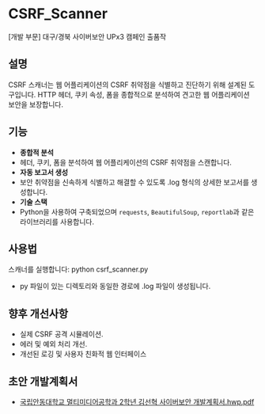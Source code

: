 # CSRF_Scanner
[개발 부문] 대구/경북 사이버보안 UPx3 캠페인 출품작

## 설명
CSRF 스캐너는 웹 어플리케이션의 CSRF 취약점을 식별하고 진단하기 위해 설계된 도구입니다. HTTP 헤더, 쿠키 속성, 폼을 종합적으로 분석하여 견고한 웹 어플리케이션 보안을 보장합니다.

## 기능
- **종합적 분석**
- 헤더, 쿠키, 폼을 분석하여 웹 어플리케이션의 CSRF 취약점을 스캔합니다.
- **자동 보고서 생성**
- 보안 취약점을 신속하게 식별하고 해결할 수 있도록 .log 형식의 상세한 보고서를 생성합니다.
- **기술 스택**
- Python을 사용하여 구축되었으며 `requests`, `BeautifulSoup`, `reportlab`과 같은 라이브러리를 사용합니다.

## 사용법
스캐너를 실행합니다: python csrf_scanner.py
- py 파일이 있는 디렉토리와 동일한 경로에 .log 파일이 생성됩니다.

## 향후 개선사항
- 실제 CSRF 공격 시뮬레이션.
- 에러 및 예외 처리 개선.
- 개선된 로깅 및 사용자 친화적 웹 인터페이스

## 초안 개발계획서
- [국립안동대학교 멀티미디어공학과 2학년 김선혁 사이버보안 개발계획서.hwp.pdf](https://github.com/OuserDev/CSRF_Scanner/files/13387558/2.hwp.pdf)
